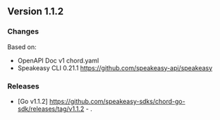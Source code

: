 

## Version 1.1.2
### Changes
Based on:
- OpenAPI Doc v1 chord.yaml
- Speakeasy CLI 0.21.1 https://github.com/speakeasy-api/speakeasy
### Releases
- [Go v1.1.2] https://github.com/speakeasy-sdks/chord-go-sdk/releases/tag/v1.1.2 - .